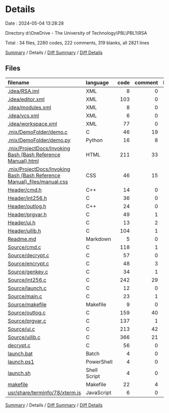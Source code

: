 # Details

Date : 2024-05-04 13:28:28

Directory d:\\OneDrive - The University of Technology\\PBL\\PBL1\\RSA

Total : 34 files,  2280 codes, 222 comments, 319 blanks, all 2821 lines

[Summary](results.md) / Details / [Diff Summary](diff.md) / [Diff Details](diff-details.md)

## Files
| filename | language | code | comment | blank | total |
| :--- | :--- | ---: | ---: | ---: | ---: |
| [.idea/RSA.iml](/.idea/RSA.iml) | XML | 8 | 0 | 0 | 8 |
| [.idea/editor.xml](/.idea/editor.xml) | XML | 103 | 0 | 0 | 103 |
| [.idea/modules.xml](/.idea/modules.xml) | XML | 8 | 0 | 0 | 8 |
| [.idea/vcs.xml](/.idea/vcs.xml) | XML | 6 | 0 | 0 | 6 |
| [.idea/workspace.xml](/.idea/workspace.xml) | XML | 77 | 0 | 0 | 77 |
| [.mix/DemoFolder/demo.c](/.mix/DemoFolder/demo.c) | C | 46 | 19 | 10 | 75 |
| [.mix/DemoFolder/demo.py](/.mix/DemoFolder/demo.py) | Python | 16 | 8 | 5 | 29 |
| [.mix/ProjectDocs/Invoking Bash (Bash Reference Manual).html](/.mix/ProjectDocs/Invoking%20Bash%20(Bash%20Reference%20Manual).html) | HTML | 211 | 33 | 15 | 259 |
| [.mix/ProjectDocs/Invoking Bash (Bash Reference Manual)_files/manual.css](/.mix/ProjectDocs/Invoking%20Bash%20(Bash%20Reference%20Manual)_files/manual.css) | CSS | 46 | 15 | 12 | 73 |
| [Header/cmd.h](/Header/cmd.h) | C++ | 14 | 0 | 4 | 18 |
| [Header/int256.h](/Header/int256.h) | C | 36 | 0 | 16 | 52 |
| [Header/outlog.h](/Header/outlog.h) | C++ | 24 | 0 | 5 | 29 |
| [Header/prgvar.h](/Header/prgvar.h) | C | 49 | 1 | 11 | 61 |
| [Header/ui.h](/Header/ui.h) | C | 13 | 2 | 4 | 19 |
| [Header/uilib.h](/Header/uilib.h) | C | 104 | 1 | 14 | 119 |
| [Readme.md](/Readme.md) | Markdown | 5 | 0 | 1 | 6 |
| [Source/cmd.c](/Source/cmd.c) | C | 118 | 1 | 8 | 127 |
| [Source/decrypt.c](/Source/decrypt.c) | C | 57 | 0 | 22 | 79 |
| [Source/encrypt.c](/Source/encrypt.c) | C | 48 | 3 | 5 | 56 |
| [Source/genkey.c](/Source/genkey.c) | C | 34 | 1 | 10 | 45 |
| [Source/int256.c](/Source/int256.c) | C | 242 | 29 | 29 | 300 |
| [Source/launch.c](/Source/launch.c) | C | 12 | 0 | 2 | 14 |
| [Source/main.c](/Source/main.c) | C | 23 | 1 | 9 | 33 |
| [Source/makefile](/Source/makefile) | Makefile | 9 | 0 | 2 | 11 |
| [Source/outlog.c](/Source/outlog.c) | C | 159 | 40 | 18 | 217 |
| [Source/prgvar.c](/Source/prgvar.c) | C | 137 | 1 | 20 | 158 |
| [Source/ui.c](/Source/ui.c) | C | 213 | 42 | 17 | 272 |
| [Source/uilib.c](/Source/uilib.c) | C | 366 | 21 | 47 | 434 |
| [decrypt.c](/decrypt.c) | C | 56 | 0 | 22 | 78 |
| [launch.bat](/launch.bat) | Batch | 4 | 0 | 1 | 5 |
| [launch.ps1](/launch.ps1) | PowerShell | 4 | 0 | 1 | 5 |
| [launch.sh](/launch.sh) | Shell Script | 4 | 0 | 0 | 4 |
| [makefile](/makefile) | Makefile | 22 | 4 | 9 | 35 |
| [usr/share/terminfo/78/xterm.js](/usr/share/terminfo/78/xterm.js) | JavaScript | 6 | 0 | 0 | 6 |

[Summary](results.md) / Details / [Diff Summary](diff.md) / [Diff Details](diff-details.md)